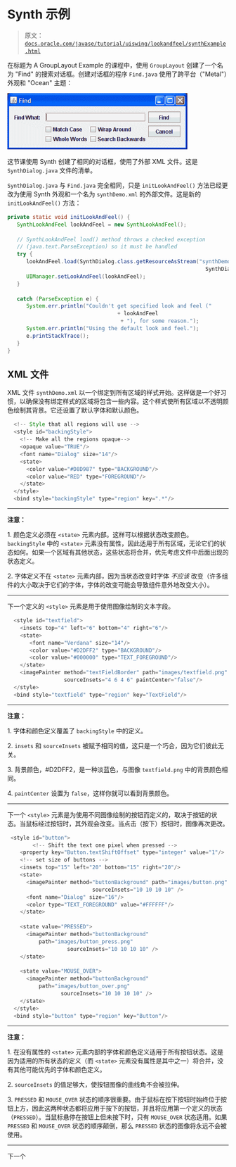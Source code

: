 # Synth 示例

> 原文：[`docs.oracle.com/javase/tutorial/uiswing/lookandfeel/synthExample.html`](https://docs.oracle.com/javase/tutorial/uiswing/lookandfeel/synthExample.html)

在标题为 A GroupLayout Example 的课程中，使用 `GroupLayout` 创建了一个名为 "Find" 的搜索对话框。创建对话框的程序 `Find.java` 使用了跨平台（"Metal"）外观和 "Ocean" 主题：

![Find.](img/db1be508be14afcae7ce7be90da36315.png)

这节课使用 Synth 创建了相同的对话框，使用了外部 XML 文件。这是 ``SynthDialog.java`` 文件的清单。

`SynthDialog.java` 与 `Find.java` 完全相同，只是 `initLookAndFeel()` 方法已经更改为使用 Synth 外观和一个名为 `synthDemo.xml` 的外部文件。这是新的 `initLookAndFeel()` 方法：

```java
private static void initLookAndFeel() {
   SynthLookAndFeel lookAndFeel = new SynthLookAndFeel();

   // SynthLookAndFeel load() method throws a checked exception
   // (java.text.ParseException) so it must be handled
   try {
      lookAndFeel.load(SynthDialog.class.getResourceAsStream("synthDemo.xml"),
                                                               SynthDialog.class);
      UIManager.setLookAndFeel(lookAndFeel);
   } 

   catch (ParseException e) {
      System.err.println("Couldn't get specified look and feel ("
                                   + lookAndFeel
                                    + "), for some reason.");
      System.err.println("Using the default look and feel.");
      e.printStackTrace();
   }
}

```

## XML 文件

XML 文件 `synthDemo.xml` 以一个绑定到所有区域的样式开始。这样做是一个好习惯，以确保没有绑定样式的区域将包含一些内容。这个样式使所有区域以不透明颜色绘制其背景。它还设置了默认字体和默认颜色。

```java
  <!-- Style that all regions will use -->
  <style id="backingStyle">
    <!-- Make all the regions opaque-->
    <opaque value="TRUE"/>
    <font name="Dialog" size="14"/>
    <state>
      <color value="#D8D987" type="BACKGROUND"/>
      <color value="RED" type="FOREGROUND"/>
    </state>
  </style>
  <bind style="backingStyle" type="region" key=".*"/>

```

* * *

**注意：**

1\. 颜色定义必须在 `<state>` 元素内部。这样可以根据状态改变颜色。`backingStyle` 中的 `<state>` 元素没有属性，因此适用于所有区域，无论它们的状态如何。如果一个区域有其他状态，这些状态将合并，优先考虑文件中后面出现的状态定义。

2\. 字体定义不在 `<state>` 元素内部，因为当状态改变时字体 *不应该* 改变（许多组件的大小取决于它们的字体，字体的改变可能会导致组件意外地改变大小）。

* * *

下一个定义的 `<style>` 元素是用于使用图像绘制的文本字段。

```java
  <style id="textfield">
    <insets top="4" left="6" bottom="4" right="6"/>
    <state>
       <font name="Verdana" size="14"/>
       <color value="#D2DFF2" type="BACKGROUND"/>
       <color value="#000000" type="TEXT_FOREGROUND"/>
    </state>
    <imagePainter method="textFieldBorder" path="images/textfield.png"
                  sourceInsets="4 6 4 6" paintCenter="false"/>
  </style>
  <bind style="textfield" type="region" key="TextField"/>

```

* * *

**注意：**

1\. 字体和颜色定义覆盖了 `backingStyle` 中的定义。

2\. `insets` 和 `sourceInsets` 被赋予相同的值，这只是一个巧合，因为它们彼此无关。

3\. 背景颜色，#D2DFF2，是一种淡蓝色，与图像 `textfield.png` 中的背景颜色相同。

4\. `paintCenter` 设置为 `false`，这样你就可以看到背景颜色。

* * *

下一个 `<style>` 元素是为使用不同图像绘制的按钮而定义的，取决于按钮的状态。当鼠标经过按钮时，其外观会改变。当点击（按下）按钮时，图像再次更改。

```java
 <style id="button">
        <!-- Shift the text one pixel when pressed -->
    <property key="Button.textShiftOffset" type="integer" value="1"/>
    <!-- set size of buttons -->
    <insets top="15" left="20" bottom="15" right="20"/>
    <state>
      <imagePainter method="buttonBackground" path="images/button.png"
                           sourceInsets="10 10 10 10" />
      <font name="Dialog" size="16"/>
      <color type="TEXT_FOREGROUND" value="#FFFFFF"/>
    </state>

    <state value="PRESSED"> 
      <imagePainter method="buttonBackground"
          path="images/button_press.png"
                   sourceInsets="10 10 10 10" />
    </state>

    <state value="MOUSE_OVER">    
      <imagePainter method="buttonBackground"
          path="images/button_over.png"
                 sourceInsets="10 10 10 10" />
    </state>
  </style>
  <bind style="button" type="region" key="Button"/>

```

* * *

**注意：**

1\. 在没有属性的 `<state>` 元素内部的字体和颜色定义适用于所有按钮状态。这是因为适用的所有状态的定义（而 `<state>` 元素没有属性是其中之一）将合并，没有其他可能优先的字体和颜色定义。

2\. `sourceInsets` 的值足够大，使按钮图像的曲线角不会被拉伸。

3\. `PRESSED` 和 `MOUSE_OVER` 状态的顺序很重要。由于鼠标在按下按钮时始终位于按钮上方，因此这两种状态都将应用于按下的按钮，并且将应用第一个定义的状态（`PRESSED`）。当鼠标悬停在按钮上但未按下时，只有 `MOUSE_OVER` 状态适用。如果 `PRESSED` 和 `MOUSE_OVER` 状态的顺序颠倒，那么 `PRESSED` 状态的图像将永远不会被使用。

* * *

下一个 <style> 元素用于根据复选框状态绘制不同图标的复选框。

```java
  <style id="checkbox">
    <imageIcon id="check_off" path="images/checkbox_off.png"/>
    <imageIcon id="check_on" path="images/checkbox_on.png"/>
    <property key="CheckBox.icon" value="check_off"/>
    <state value="SELECTED">   
      <property key="CheckBox.icon" value="check_on"/>
    </state>
  </style>
  <bind style="checkbox" type="region" key="Checkbox"/>    

```

* * *

**注：**

1\. 必须使用 <imageIcon> 元素来定义要使用的任何图标。

2\. <insets> 元素和 `sourceInsets` 属性不适用于图标，因为它们以固定大小呈现，不会被拉伸。

3\. 用于渲染复选框的图标是在 `CheckBox.icon` 属性中命名的图标（参见 [`javax/swing/plaf/synth/doc-files/componentProperties.html`](https://docs.oracle.com/javase/8/docs/api/javax/swing/plaf/synth/doc-files/componentProperties.html)），这是具有 id="check_off" 的图标，除非复选框状态为 `SELECTED`。

* * *

`synthDemo.xml` 文件由上述样式构成，包裹在 <synth></synth> 标签中。您可以通过点击 ``synthDemo.xml`` 打开完成的文件。

* * *

**试试这个：**

点击“启动”按钮以使用 [Java™ Web Start](http://www.oracle.com/technetwork/java/javase/javawebstart/index.html) 运行 SynthDialog 示例（[下载 JDK 7 或更高版本](http://www.oracle.com/technetwork/java/javase/downloads/index.html)）。或者，要自行编译和运行示例，请参考 示例索引</ a>.

![启动 SynthDialog 示例](https://docs.oracle.com/javase/tutorialJWS/samples/uiswing/SynthDialogProject/SynthDialog.jnlp)

* * *
